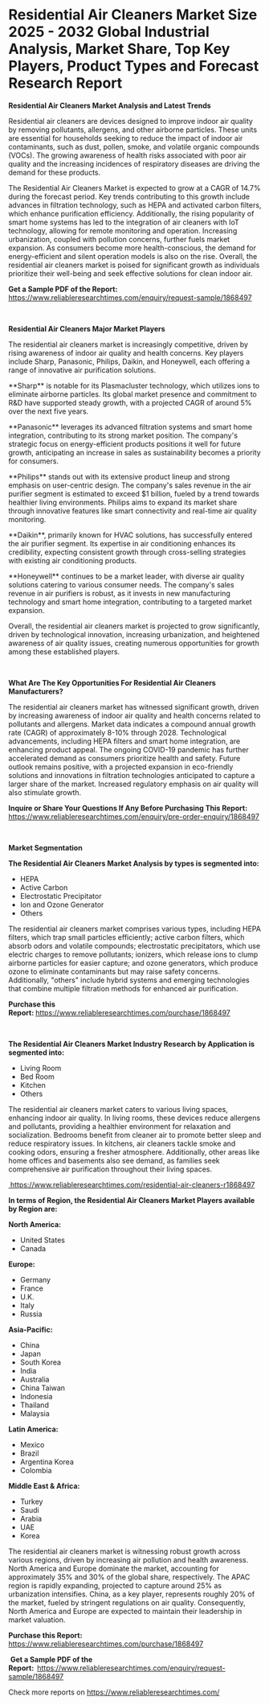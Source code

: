 <p><h1>Residential Air Cleaners Market Size 2025 - 2032 Global Industrial Analysis, Market Share, Top Key Players, Product Types and Forecast Research Report</h1></p><p><strong>Residential Air Cleaners Market Analysis and Latest Trends</strong></p>
<p><p>Residential air cleaners are devices designed to improve indoor air quality by removing pollutants, allergens, and other airborne particles. These units are essential for households seeking to reduce the impact of indoor air contaminants, such as dust, pollen, smoke, and volatile organic compounds (VOCs). The growing awareness of health risks associated with poor air quality and the increasing incidences of respiratory diseases are driving the demand for these products.</p><p>The Residential Air Cleaners Market is expected to grow at a CAGR of 14.7% during the forecast period. Key trends contributing to this growth include advances in filtration technology, such as HEPA and activated carbon filters, which enhance purification efficiency. Additionally, the rising popularity of smart home systems has led to the integration of air cleaners with IoT technology, allowing for remote monitoring and operation. Increasing urbanization, coupled with pollution concerns, further fuels market expansion. As consumers become more health-conscious, the demand for energy-efficient and silent operation models is also on the rise. Overall, the residential air cleaners market is poised for significant growth as individuals prioritize their well-being and seek effective solutions for clean indoor air.</p></p>
<p><strong>Get a Sample PDF of the Report:&nbsp;</strong> <a href="https://www.reliableresearchtimes.com/enquiry/request-sample/1868497?utm_campaign=2719&utm_medium=2&utm_source=Github&utm_content=ia&utm_term=04042025&utm_id=residential-air-cleaners">https://www.reliableresearchtimes.com/enquiry/request-sample/1868497</a></p>
<p>&nbsp;</p>
<p><strong>Residential Air Cleaners Major Market Players</strong></p>
<p><p>The residential air cleaners market is increasingly competitive, driven by rising awareness of indoor air quality and health concerns. Key players include Sharp, Panasonic, Philips, Daikin, and Honeywell, each offering a range of innovative air purification solutions.</p><p>**Sharp** is notable for its Plasmacluster technology, which utilizes ions to eliminate airborne particles. Its global market presence and commitment to R&D have supported steady growth, with a projected CAGR of around 5% over the next five years. </p><p>**Panasonic** leverages its advanced filtration systems and smart home integration, contributing to its strong market position. The company's strategic focus on energy-efficient products positions it well for future growth, anticipating an increase in sales as sustainability becomes a priority for consumers.</p><p>**Philips** stands out with its extensive product lineup and strong emphasis on user-centric design. The company's sales revenue in the air purifier segment is estimated to exceed $1 billion, fueled by a trend towards healthier living environments. Philips aims to expand its market share through innovative features like smart connectivity and real-time air quality monitoring.</p><p>**Daikin**, primarily known for HVAC solutions, has successfully entered the air purifier segment. Its expertise in air conditioning enhances its credibility, expecting consistent growth through cross-selling strategies with existing air conditioning products.</p><p>**Honeywell** continues to be a market leader, with diverse air quality solutions catering to various consumer needs. The company's sales revenue in air purifiers is robust, as it invests in new manufacturing technology and smart home integration, contributing to a targeted market expansion.</p><p>Overall, the residential air cleaners market is projected to grow significantly, driven by technological innovation, increasing urbanization, and heightened awareness of air quality issues, creating numerous opportunities for growth among these established players.</p></p>
<p>&nbsp;</p>
<p><strong>What Are The Key Opportunities For Residential Air Cleaners Manufacturers?</strong></p>
<p><p>The residential air cleaners market has witnessed significant growth, driven by increasing awareness of indoor air quality and health concerns related to pollutants and allergens. Market data indicates a compound annual growth rate (CAGR) of approximately 8-10% through 2028. Technological advancements, including HEPA filters and smart home integration, are enhancing product appeal. The ongoing COVID-19 pandemic has further accelerated demand as consumers prioritize health and safety. Future outlook remains positive, with a projected expansion in eco-friendly solutions and innovations in filtration technologies anticipated to capture a larger share of the market. Increased regulatory emphasis on air quality will also stimulate growth.</p></p>
<p><strong>Inquire or Share Your Questions If Any Before Purchasing This Report:</strong> <a href="https://www.reliableresearchtimes.com/enquiry/pre-order-enquiry/1868497?utm_campaign=2719&utm_medium=2&utm_source=Github&utm_content=ia&utm_term=04042025&utm_id=residential-air-cleaners">https://www.reliableresearchtimes.com/enquiry/pre-order-enquiry/1868497</a></p>
<p>&nbsp;</p>
<p><strong>Market Segmentation</strong></p>
<p><strong>The Residential Air Cleaners Market Analysis by types is segmented into:</strong></p>
<p><ul><li>HEPA</li><li>Active Carbon</li><li>Electrostatic Precipitator</li><li>Ion and Ozone Generator</li><li>Others</li></ul></p>
<p><p>The residential air cleaners market comprises various types, including HEPA filters, which trap small particles efficiently; active carbon filters, which absorb odors and volatile compounds; electrostatic precipitators, which use electric charges to remove pollutants; ionizers, which release ions to clump airborne particles for easier capture; and ozone generators, which produce ozone to eliminate contaminants but may raise safety concerns. Additionally, "others" include hybrid systems and emerging technologies that combine multiple filtration methods for enhanced air purification.</p></p>
<p><strong>Purchase this Report:&nbsp;</strong><a href="https://www.reliableresearchtimes.com/purchase/1868497?utm_campaign=2719&utm_medium=2&utm_source=Github&utm_content=ia&utm_term=04042025&utm_id=residential-air-cleaners">https://www.reliableresearchtimes.com/purchase/1868497</a></p>
<p>&nbsp;</p>
<p><strong>The Residential Air Cleaners Market Industry Research by Application is segmented into:</strong></p>
<p><ul><li>Living Room</li><li>Bed Room</li><li>Kitchen</li><li>Others</li></ul></p>
<p><p>The residential air cleaners market caters to various living spaces, enhancing indoor air quality. In living rooms, these devices reduce allergens and pollutants, providing a healthier environment for relaxation and socialization. Bedrooms benefit from cleaner air to promote better sleep and reduce respiratory issues. In kitchens, air cleaners tackle smoke and cooking odors, ensuring a fresher atmosphere. Additionally, other areas like home offices and basements also see demand, as families seek comprehensive air purification throughout their living spaces.</p></p>
<p><a href="https://www.reliableresearchtimes.com/residential-air-cleaners-r1868497?utm_campaign=2719&utm_medium=2&utm_source=Github&utm_content=ia&utm_term=04042025&utm_id=residential-air-cleaners">&nbsp;https://www.reliableresearchtimes.com/residential-air-cleaners-r1868497</a></p>
<p><strong>In terms of Region, the Residential Air Cleaners Market Players available by Region are:</strong></p>
<p>
    <p> <strong> North America: </strong>
        <ul>
            <li>United States</li>
            <li>Canada</li>
        </ul>
        </p> 
    <p> <strong> Europe: </strong>
        <ul>
            <li>Germany</li>
            <li>France</li>
            <li>U.K.</li>
            <li>Italy</li>
            <li>Russia</li>
        </ul>
        </p> 
    <p> <strong> Asia-Pacific: </strong>
        <ul>
            <li>China</li>
            <li>Japan</li>
            <li>South Korea</li>
            <li>India</li>
            <li>Australia</li>
            <li>China Taiwan</li>
            <li>Indonesia</li>
            <li>Thailand</li>
            <li>Malaysia</li>
        </ul>
        </p> 
    <p> <strong> Latin America: </strong>
        <ul>
            <li>Mexico</li>
            <li>Brazil</li>
            <li>Argentina Korea</li>
            <li>Colombia</li>
        </ul>
        </p> 
    <p> <strong> Middle East & Africa: </strong>
        <ul>
            <li>Turkey</li>
            <li>Saudi</li>
            <li>Arabia</li>
            <li>UAE</li>
            <li>Korea</li>
        </ul>
    </p>
    </p>
<p><p>The residential air cleaners market is witnessing robust growth across various regions, driven by increasing air pollution and health awareness. North America and Europe dominate the market, accounting for approximately 35% and 30% of the global share, respectively. The APAC region is rapidly expanding, projected to capture around 25% as urbanization intensifies. China, as a key player, represents roughly 20% of the market, fueled by stringent regulations on air quality. Consequently, North America and Europe are expected to maintain their leadership in market valuation.</p></p>
<p><strong>Purchase this Report: </strong><a href="https://www.reliableresearchtimes.com/purchase/1868497?utm_campaign=2719&utm_medium=2&utm_source=Github&utm_content=ia&utm_term=04042025&utm_id=residential-air-cleaners">https://www.reliableresearchtimes.com/purchase/1868497</a></p>
<p>&nbsp;<strong>Get a Sample PDF of the Report:&nbsp;&nbsp;</strong><a href="https://www.reliableresearchtimes.com/enquiry/request-sample/1868497?utm_campaign=2719&utm_medium=2&utm_source=Github&utm_content=ia&utm_term=04042025&utm_id=residential-air-cleaners">https://www.reliableresearchtimes.com/enquiry/request-sample/1868497</a></p>
<p><strong></strong></p>
<p>Check more reports on <a href="https://www.reliableresearchtimes.com/?utm_campaign=2719&utm_medium=2&utm_source=Github&utm_content=ia&utm_term=04042025&utm_id=residential-air-cleaners">https://www.reliableresearchtimes.com/</a></p>